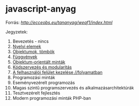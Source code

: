 # javascript-anyag

Forrás: *http://ecceobs.eu/tananyag/weaf1/index.html*

Jegyzetek:

1. Bevezetés - nincs
2. [Nyelvi elemek](https://github.com/ramee/javascript-anyag/blob/master/lesson2.md)
3. [Objektumok, tömbök](https://github.com/ramee/javascript-anyag/blob/master/lesson3.md)
4. [Függvények](https://github.com/ramee/javascript-anyag/blob/master/lesson4.md)
5. [Objektum-orientált minták](https://github.com/ramee/javascript-anyag/blob/master/lesson5.md)
6. [Kódszervezés és modularitás](https://github.com/ramee/javascript-anyag/blob/master/lesson6.md)
7. [A felhasználói felület kezelése //folyamatban](https://github.com/ramee/javascript-anyag/blob/master/lesson7.md)
8. Programozási minták
9. Eseményvezérelt programozás
10. Magas szintű programszervezés és alkalmazásarchitektúrák
11. Tesztvezérelt fejlesztés
12. Modern programozási minták PHP-ban

